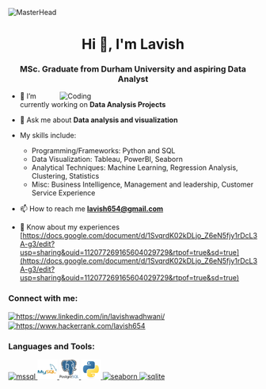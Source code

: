 ![MasterHead](https://mir-s3-cdn-cf.behance.net/project_modules/max_1200/699e4762225981.5a89af14d87a9.gif)

<h1 align="center">Hi 👋, I'm Lavish</h1>
<h3 align="center">MSc. Graduate from Durham University and aspiring Data Analyst</h3>
<img align="right" alt="Coding" width="400" src="https://media.giphy.com/media/qgQUggAC3Pfv687qPC/giphy.gif">

- 🔭 I’m currently working on **Data Analysis Projects**

- 💬 Ask me about **Data analysis and visualization**

- My skills include:

  - Programming/Frameworks: Python and SQL
  - Data Visualization: Tableau, PowerBI, Seaborn
  - Analytical Techniques: Machine Learning, Regression Analysis, Clustering, Statistics
  - Misc: Business Intelligence, Management and leadership, Customer Service Experience

- 📫 How to reach me **lavish654@gmail.com**

- 📄 Know about my experiences [https://docs.google.com/document/d/1SvqrdK02kDLjo_Z6eN5fjy1rDcL3A-g3/edit?usp=sharing&ouid=112077269165604029729&rtpof=true&sd=true](https://docs.google.com/document/d/1SvqrdK02kDLjo_Z6eN5fjy1rDcL3A-g3/edit?usp=sharing&ouid=112077269165604029729&rtpof=true&sd=true)

<h3 align="left">Connect with me:</h3>
<p align="left">
<a href="https://linkedin.com/in/https://www.linkedin.com/in/lavishwadhwani/" target="blank"><img align="center" src="https://raw.githubusercontent.com/rahuldkjain/github-profile-readme-generator/master/src/images/icons/Social/linked-in-alt.svg" alt="https://www.linkedin.com/in/lavishwadhwani/" height="30" width="40" /></a>
<a href="https://www.hackerrank.com/https://www.hackerrank.com/lavish654" target="blank"><img align="center" src="https://raw.githubusercontent.com/rahuldkjain/github-profile-readme-generator/master/src/images/icons/Social/hackerrank.svg" alt="https://www.hackerrank.com/lavish654" height="30" width="40" /></a>
</p>

<h3 align="left">Languages and Tools:</h3>
<p align="left"> <a href="https://www.microsoft.com/en-us/sql-server" target="_blank" rel="noreferrer"> <img src="https://www.svgrepo.com/show/303229/microsoft-sql-server-logo.svg" alt="mssql" width="40" height="40"/> </a> <a href="https://www.mysql.com/" target="_blank" rel="noreferrer"> <img src="https://raw.githubusercontent.com/devicons/devicon/master/icons/mysql/mysql-original-wordmark.svg" alt="mysql" width="40" height="40"/> </a> <a href="https://www.postgresql.org" target="_blank" rel="noreferrer"> <img src="https://raw.githubusercontent.com/devicons/devicon/master/icons/postgresql/postgresql-original-wordmark.svg" alt="postgresql" width="40" height="40"/> </a> <a href="https://www.python.org" target="_blank" rel="noreferrer"> <img src="https://raw.githubusercontent.com/devicons/devicon/master/icons/python/python-original.svg" alt="python" width="40" height="40"/> </a> <a href="https://seaborn.pydata.org/" target="_blank" rel="noreferrer"> <img src="https://seaborn.pydata.org/_images/logo-mark-lightbg.svg" alt="seaborn" width="40" height="40"/> </a> <a href="https://www.sqlite.org/" target="_blank" rel="noreferrer"> <img src="https://www.vectorlogo.zone/logos/sqlite/sqlite-icon.svg" alt="sqlite" width="40" height="40"/> </a> </p>
